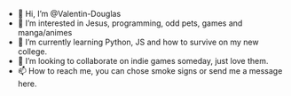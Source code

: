 - 👋 Hi, I’m @Valentin-Douglas
- 👀 I’m interested in Jesus, programming, odd pets, games and manga/animes
- 🌱 I’m currently learning Python, JS and how to survive on my new college.
- 💞️ I’m looking to collaborate on indie games someday, just love them.
- 📫 How to reach me, you can chose smoke signs or send me a message here.

<!---
Valentin-Douglas/Valentin-Douglas is a ✨ special ✨ repository because its `README.md` (this file) appears on your GitHub profile.
You can click the Preview link to take a look at your changes.
--->
